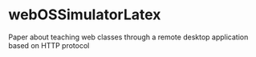 # webOSSimulatorLatex
Paper about teaching web classes through a remote desktop application based on HTTP protocol
